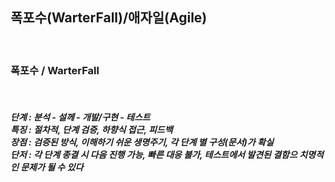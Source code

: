 <h2> 폭포수(WarterFall)/애자일(Agile) </h2>
<br>

<h3>폭포수 / WarterFall</h3>
<br>
<h5>단계 : 분석 - 설께 - 개발/구현 - 테스트
<br>
특징 : 절차적, 단계 검증, 하향식 접근, 피드백
<br>
장점 : 검증된 방식, 이해하기 쉬운 생명주기, 각 단계 별 구성(문서)가 확실
<br>
단저 : 각 단계 종결 시 다음 진행 가능, 빠른 대응 불가, 테스트에서 발견된 결함으 치명적인 문제가 될 수 있다
</h5>

<div align="center">
</div>
<br>

